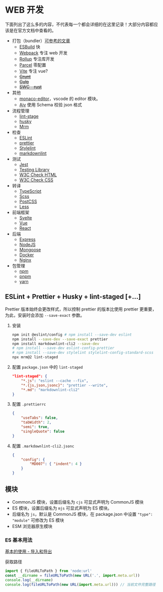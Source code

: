 # WEB 开发

下面列出了这么多的内容，不代表每一个都会详细的在这里记录！大部分内容都应该是在官方文档中查看的。

- 打包（bundler）[可参考的文章](https://www.zhoulujun.cn/html/tools/Bundler/vite/8770.html)
    - [ESBuild](https://esbuild.github.io/) 快
    - [Webpack](https://webpack.js.org/) 专注 web 开发
    - [Rollup](https://rollupjs.org/) 专注库开发
    - [Parcel](https://parceljs.org/) 零配置
    - [Vite](https://vitejs.dev/) 专注 vue?
    - [~~Grunt~~](https://gruntjs.com/)
    - [~~Gulp~~](https://gulpjs.com/)
    - [~~SWC - rust~~](https://swc.rs/)
- 其他
    - [monaco-editor](https://github.com/microsoft/monaco-editor)，vscode 的 editor 模块。
    - [Ajv](https://ajv.js.org/) 使用 Schema 校验 json 格式
- 流程管理
    - [lint-stage](https://github.com/okonet/lint-staged)
    - [husky](https://github.com/typicode/husky)
    - [Mrm](https://github.com/sapegin/mrm)
- 检查
    - [ESLint](https://eslint.org/)
    - [prettier](https://prettier.io/)
    - [Stylelint](https://stylelint.io/)
    - [markdownlint](https://github.com/DavidAnson/markdownlint)
- 测试
    - [Jest](https://jestjs.io/zh-Hans/)
    - [Testing Library](https://testing-library.com/)
    - [W3C Check HTML](https://validator.w3.org/)
    - [W3C Check CSS](https://jigsaw.w3.org/css-validator/#validate_by_uri+with_options)
- 转译
    - [TypeScript](https://www.typescriptlang.org/)
    - [Scss](https://sass-lang.com/)
    - [PostCSS](https://postcss.org/)
    - [Less](https://lesscss.org/)
- 前端框架
    - [Svelte](https://svelte.dev/)
    - [Vue](https://vuejs.org/)
    - [React](https://react.dev/)
- 后端
    - [Express](https://expressjs.com/)
    - [NodeJS](https://nodejs.org/en)
    - [Mongoose](https://mongoosejs.com/)
    - [Docker](https://www.docker.com/)
    - [Nginx](https://www.nginx.com/)
- 包管理
    - [npm](https://www.npmjs.com/)
    - [pnpm](https://pnpm.io/)
    - [yarn](https://yarnpkg.com/)

## ESLint + Prettier + Husky + lint-staged [+...]

Prettier 版本始终会更改样式，所以控制 prettier 的版本比使用 prettier 更重要，为此，安装时会添加 `--save-exact` 参数。

1. 安装

    ```sh
    npm init @eslint/config # npm install --save-dev eslint
    npm install --save-dev --save-exact prettier
    npm install markdownlint-cli2 --save-dev
    # npm install --save-dev eslint-config-prettier
    # npm install --save-dev stylelint stylelint-config-standard-scss
    npx mrm@2 lint-staged
    ```

2. 配置 `package.json` 中的 `lint-staged`

    ```json
    "lint-staged": {
        "*.js": "eslint --cache --fix",
        "*.{js,json,jsonc}": "prettier --write",
        "*.md": "markdownlint-cli2"
    }
    ```

3. 配置 `.prettierrc`

    ```json
    {
        "useTabs": false,
        "tabWidth": 2,
        "semi": true,
        "singleQuote": false
    }
    ```

4. 配置 `.markdownlint-cli2.jsonc`

    ```json
    {
        "config": {
            "MD007": { "indent": 4 }
        }
    }
    ```

## 模块

- CommonJS 模块，设置后缀名为 `cjs` 可显式声明为 CommonJS 模块
- ES 模块，设置后缀名为 `mjs` 可显式声明为 ES 模块。
- 后缀名为 `js`，默认是 CommonJS 模块，在 package.json 中设置 `"type": "module"` 可修改为 ES 模块
- ESM 浏览器原生模块

### ES 基本用法

[基本的使用 - 导入和导出](https://cn.rollupjs.org/es-module-syntax/)

获取路径

```mjs
import { fileURLToPath } from 'node:url'
const __dirname = fileURLToPath(new URL('.', import.meta.url))
console.log(__dirname)
console.log(fileURLToPath(new URL(import.meta.url))) // 当前文件完整路径
```

